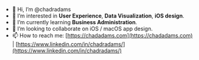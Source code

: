 - 👋 Hi, I’m @chadradams
- 👀 I’m interested in **User Experience**, **Data Visualization**, **iOS design**.
- 🌱 I’m currently learning **Business Administration**.
- 💞️ I’m looking to collaborate on iOS / macOS app design.
- 📫 How to reach me: [https://chadadams.com](https://chadadams.com) | [https://www.linkedin.com/in/chadradams/](https://www.linkedin.com/in/chadradams/)

<!---
chadradams/chadradams is a ✨ special ✨ repository because its `README.md` (this file) appears on your GitHub profile.
You can click the Preview link to take a look at your changes.
--->
